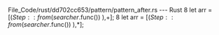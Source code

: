 File_Code/rust/dd702cc653/pattern/pattern_after.rs --- Rust
8         let arr = [$( Step::from(searcher.$func()) ),+];                                                                                                   8         let arr = [$( Step::from(searcher.$func()) ),*];

